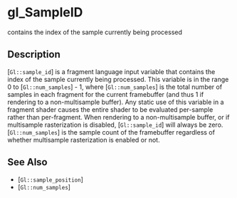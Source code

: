 # gl_SampleID
contains the index of the sample currently being processed

## Description
[`Gl::sample_id`] is a fragment language input variable that contains
  the index of the sample currently being processed. This variable is in
  the range 0 to [`Gl::num_samples`] - 1, where [`Gl::num_samples`] is
  the total number of samples in each fragment for the current
  framebuffer (and thus 1 if rendering to a non-multisample buffer). Any
  static use of this variable in a fragment shader causes the entire
  shader to be evaluated per-sample rather than per-fragment.
When rendering to a non-multisample buffer, or if multisample
  rasterization is disabled, [`Gl::sample_id`] will always be zero.
  [`Gl::num_samples`] is the sample count of the framebuffer regardless
  of whether multisample rasterization is enabled or not.

## See Also
- [`Gl::sample_position`]
- [`Gl::num_samples`]
